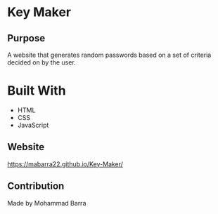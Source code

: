 # Key Maker

## Purpose
A website that generates random passwords based on a set of criteria decided on by the user. 

# Built With
* HTML
* CSS
* JavaScript

## Website
https://mabarra22.github.io/Key-Maker/

## Contribution
Made by Mohammad Barra